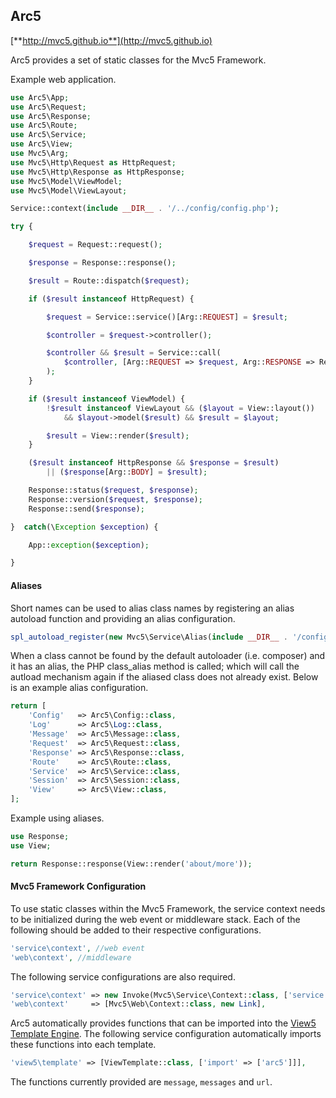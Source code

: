 ## Arc5
[**http://mvc5.github.io**](http://mvc5.github.io)

Arc5 provides a set of static classes for the Mvc5 Framework. 

Example web application.

```php
use Arc5\App;
use Arc5\Request;
use Arc5\Response;
use Arc5\Route;
use Arc5\Service;
use Arc5\View;
use Mvc5\Arg;
use Mvc5\Http\Request as HttpRequest;
use Mvc5\Http\Response as HttpResponse;
use Mvc5\Model\ViewModel;
use Mvc5\Model\ViewLayout;

Service::context(include __DIR__ . '/../config/config.php');

try {

    $request = Request::request();

    $response = Response::response();

    $result = Route::dispatch($request);

    if ($result instanceof HttpRequest) {

        $request = Service::service()[Arg::REQUEST] = $result;

        $controller = $request->controller();

        $controller && $result = Service::call(
            $controller, [Arg::REQUEST => $request, Arg::RESPONSE => Response::response()]
        );
    }

    if ($result instanceof ViewModel) {
        !$result instanceof ViewLayout && ($layout = View::layout())
            && $layout->model($result) && $result = $layout;

        $result = View::render($result);
    }

    ($result instanceof HttpResponse && $response = $result)
        || ($response[Arg::BODY] = $result);

    Response::status($request, $response);
    Response::version($request, $response);
    Response::send($response);

}  catch(\Exception $exception) {

    App::exception($exception);

}
```

#### Aliases
Short names can be used to alias class names by registering an alias autoload function and providing an alias configuration.

```php
spl_autoload_register(new Mvc5\Service\Alias(include __DIR__ . '/config/alias.php'));
```

When a class cannot be found by the default autoloader (i.e. composer) and it has an alias, the PHP class_alias method is called; which will call the autload mechanism again if the aliased class does not already exist. Below is an example alias configuration.

```php
return [
    'Config'   => Arc5\Config::class,
    'Log'      => Arc5\Log::class,
    'Message'  => Arc5\Message::class,
    'Request'  => Arc5\Request::class,
    'Response' => Arc5\Response::class,
    'Route'    => Arc5\Route::class,
    'Service'  => Arc5\Service::class,
    'Session'  => Arc5\Session::class,
    'View'     => Arc5\View::class,
];
```

Example using aliases.

```php
use Response;
use View;

return Response::response(View::render('about/more'));
```

#### Mvc5 Framework Configuration
To use static classes within the Mvc5 Framework, the service context needs to be initialized during the web event or middleware stack. Each of the following should be added to their respective configurations.

```php
'service\context', //web event
'web\context', //middleware
```

The following service configurations are also required.

```php
'service\context' => new Invoke(Mvc5\Service\Context::class, ['service' => new Link]),
'web\context'     => [Mvc5\Web\Context::class, new Link],
```

Arc5 automatically provides functions that can be imported into the [View5 Template Engine](https://github.com/mvc5/view). The following service configuration automatically imports these functions into each template.

```php
'view5\template' => [ViewTemplate::class, ['import' => ['arc5']]],
```

The functions currently provided are `message`, `messages` and `url`.
